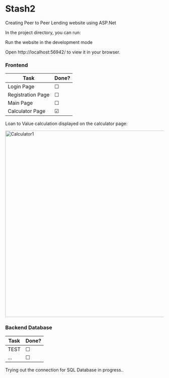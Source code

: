 # Stash2

Creating Peer to Peer Lending website using ASP.Net

In the project directory, you can run:

Run the website in the development mode

Open http://localhost:56942/ to view it in your browser.


### Frontend

| Task | Done? |
| --- | --- |
| Login Page | &#9744; |
| Registration Page | &#9744; |
| Main Page | &#9744; |
| Calculator Page | &#9745; |





Loan to Value calculation displayed on the calculator page:

<img width="592" alt="Calculator1" src="https://user-images.githubusercontent.com/107705507/205619164-31d0dacc-5fd7-4414-a0fb-1998be412cfb.PNG">






### Backend Database

| Task | Done? |
| --- | --- |
| TEST | &#9744; |
| ... | &#9744; |

Trying out the connection for SQL Database in progress.. 
